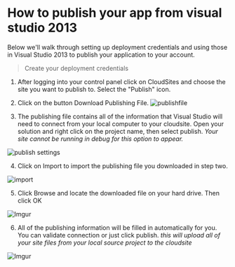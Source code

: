 How to publish your app from visual studio 2013
==================

Below we'll walk through setting up deployment credentials and using those in Visual Studio 2013 to publish your application to your account. 

>Create your deployment credentials 

1. After logging into your control panel click on CloudSites and choose the site you want to publish to. Select the "Publish" icon.
 
2. Click on the button Download Publishing File.
![publishfile]
 
3. The publishing file contains all of the information that Visual Studio will need to connect from your local computer to your cloudsite.  Open your solution and right click on the project name, then select publish.  *Your site cannot be running in debug for this option to appear.*
 
 ![publish settings](http://i.imgur.com/mhyukAo.png)

4. Click on Import to import the publishing file you downloaded in step two.

 ![import](http://i.imgur.com/DkqAiQy.png)  

5. Click Browse and locate the downloaded file on your hard drive. Then click OK

 ![Imgur](http://i.imgur.com/13MwSSg.png)

6. All of the publishing information will be filled in automatically for you.  You can validate connection or just click publish. *this will upload all of your site files from your local source project to the cloudsite*

 ![Imgur](http://i.imgur.com/8hrwKXq.png)
  


 

[publishfile]: https://raw.githubusercontent.com/GearHost/docs/master/Images/publishfile.png